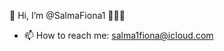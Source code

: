 👋 Hi, I’m @SalmaFiona1 👩🏽‍💻



- 📫 How to reach me: salma1fiona@icloud.com
<!---
SalmaFiona1/SalmaFiona1 is a ✨ special ✨ repository because its `README.md` (this file) appears on your GitHub profile.
You can click the Preview link to take a look at your changes.
--->
